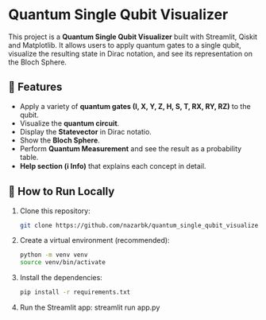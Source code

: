 # Quantum Single Qubit Visualizer

This project is a **Quantum Single Qubit Visualizer** built with Streamlit, Qiskit and Matplotlib. It allows users to apply quantum gates to a single qubit, visualize the resulting state in Dirac notation, and see its representation on the Bloch Sphere.

## 🚀 Features
- Apply a variety of **quantum gates (I, X, Y, Z, H, S, T, RX, RY, RZ)** to the qubit.
- Visualize the **quantum circuit**.
- Display the **Statevector** in Dirac notatio.
- Show the **Bloch Sphere**.
- Perform **Quantum Measurement** and see the result as a probability table.
- **Help section (ℹ️ Info)** that explains each concept in detail.

## 🧩 How to Run Locally
1. Clone this repository:
    ```bash
    git clone https://github.com/nazarbk/quantum_single_qubit_visualizer.git
2. Create a virtual environment (recommended):
    ```bash
    python -m venv venv
    source venv/bin/activate
3. Install the dependencies:
    ```bash
    pip install -r requirements.txt
4. Run the Streamlit app:
    streamlit run app.py